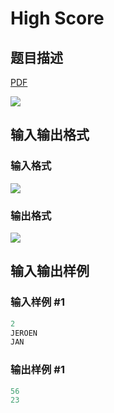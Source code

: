 # High Score

## 题目描述

[problemUrl]: https://uva.onlinejudge.org/index.php?option=com_onlinejudge&Itemid=8&category=244&page=show_problem&problem=3413

[PDF](https://uva.onlinejudge.org/external/122/p12261.pdf)

![](https://cdn.luogu.com.cn/upload/vjudge_pic/UVA12261/46a8443dce0f9e4fd8524be6355ce2102dfc3938.png)

## 输入输出格式

### 输入格式

![](https://cdn.luogu.com.cn/upload/vjudge_pic/UVA12261/783c21a1fd71779ad224c6efd6c56fb573562e14.png)

### 输出格式

![](https://cdn.luogu.com.cn/upload/vjudge_pic/UVA12261/8becab023bc824e3060465ccb05dc058371c3630.png)

## 输入输出样例

### 输入样例 #1

```cpp
2
JEROEN
JAN
```


### 输出样例 #1

```cpp
56
23
```


